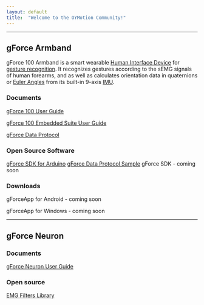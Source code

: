 ```yaml
---
layout: default
title:  "Welcome to the OYMotion Community!"
---
```


---
## gForce Armband
gForce 100 Armband is a smart wearable [Human Interface Device][HID] for
[gesture recognition][GestureRecognition]. It recognizes gestures according
to the sEMG signals of human forearms, and as well as calculates orientation
data in quaternions or [Euler Angles][EulerAngles] from its built-in 9-axis
[IMU][IMU].

### Documents
[gForce 100 User Guide](doc/gForce100UserGuide)

[gForce 100 Embedded Suite User Guide](doc/gForce100EmbeddedSuiteUserGuide)

[gForce Data Protocol](doc/gForceDataProtocol)

### Open Source Software
[gForce SDK for Arduino][gForceSDKArduino]
[gForce Data Protocol Sample][gForceDataProtocolSample]
gForce SDK - coming soon

### Downloads
gForceApp for Android - coming soon

gForceApp for Windows - coming soon

---
## gForce Neuron
### Documents
[gForce Neuron User Guide](doc/gForceNeuronUserGuide)

### Open source
[EMG Filters Library][EMGFilters]


[HID]: https://en.wikipedia.org/wiki/Human_interface_device
[GestureRecognition]: https://en.wikipedia.org/wiki/Gesture_recognition
[EulerAngles]: https://en.wikipedia.org/wiki/Euler_angles
[IMU]: https://en.wikipedia.org/wiki/Inertial_measurement_unit
[gForceSDKArduino]: https://github.com/oymotion/gForceSDKArduino
[gForceDataProtocolSample]: https://github.com/oymotion/gForceDataProtocolSample
[EMGFilters]: https://github.com/oymotion/EMGFilters

